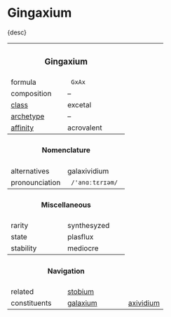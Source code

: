 # Gingaxium

{desc}


<table>
  <tr>
    <th colspan="2"> <h3> Gingaxium </h3> </th>
  </tr>
  <tr>
    <td> formula </td>
    <td> <code> GxAx </code> </td>
  </tr>
  <tr>
    <td> composition </td>
    <td> – </td>
  </tr>
  <tr>
    <td> <a href="../readme.md#class"> class </a> </td>
    <td> excetal </td> 
  </tr>
  <tr>
    <td> <a href="../readme.md#archetype"> archetype </a> </td>
    <td> – </td>
  </tr>
  <tr>
    <td> <a href="../readme.md#affinity"> affinity </a> </td>
    <td> acrovalent </td> 
  </tr>
  <tr>
    <th colspan="2"> <h4> Nomenclature </h4> </th>
  </tr>
  <tr>
    <td> alternatives </td>
    <td> galaxividium </td>
  </tr>
  <tr>
    <td> pronounciation </td>
    <td> <code> /'anɑːtɛrɪəm/ </code> </td> 
  </tr>
  <tr>
    <th colspan="2"> <h4> Miscellaneous </h4> </th>
  </tr>
  <tr>
    <td> rarity </td>
    <td> synthesyzed </td>
  </tr>
  <tr>
    <td> state </td>
    <td> plasflux </td>
  </tr>
  <tr>
    <td> stability </td>
    <td> mediocre </td>
  </tr>
  <tr>
    <th colspan="2"> <h4> Navigation </h4> </th>
  </tr>
  <tr>
    <td> related </td>
    <td> <a href="stobium.md"> stobium </a> </td>
  </tr>
  <tr>
    <td> constituents </td>
    <td> <a href="elements/galaxium.md"> galaxium </a> </td>
    <td> <a href="elements/axividium.md"> axividium </a> </td>
  </tr>
</table>
